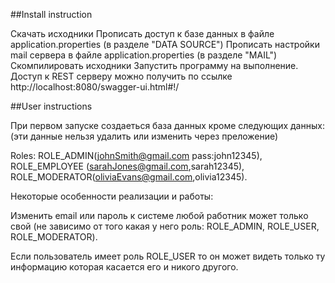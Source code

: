 ##Install instruction

Скачать исходники
Прописать доступ к базе данных в файле application.properties (в разделе "DATA SOURCE")
Прописать настройки mail сервера в файле application.properties (в разделе "MAIL")
Скомпилировать исходники
Запустить программу на выполнение. Доступ к REST серверу можно получить по ссылке http://localhost:8080/swagger-ui.html#!/

##User instructions

При первом запуске создаеться база данных кроме следующих данных: (эти данные нельзя удалить или изменить через преложение)

Roles: 
ROLE_ADMIN(johnSmith@gmail.com pass:john12345), 
ROLE_EMPLOYEE (sarahJones@gmail.com,sarah12345), 
ROLE_MODERATOR(oliviaEvans@gmail.com,olivia12345).

Некоторые особенности реализации и работы:

Изменить email или пароль к системе любой работник может только свой (не зависимо от того какая у него роль: ROLE_ADMIN, ROLE_USER, ROLE_MODERATOR).

Если пользователь имеет роль ROLE_USER то он может видеть только ту информацию которая касается его и никого другого.
